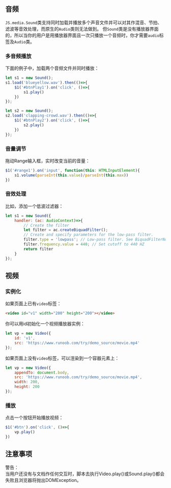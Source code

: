 ## 音频
<code>JS.media.Sound</code>类支持同时加载并播放多个声音文件并可以对其作混音、节拍、滤波等音效处理，而原生的<code>Audio</code>类则无法做到。
但<code>Sound</code>类是没有播放器界面的，所以当你的用户是用播放器界面且一次只播放一个音频时，你才需要<code>audio</code>标签及<code>Audio</code>类。

### 多音频播放
下面的例子中，加载两个音频文件并同时播放：
```javascript
let s1 = new Sound();
s1.load('blueyellow.wav').then(()=>{
    $1('#btnPlay1').on('click', ()=>{
        s1.play()
    }) 
});

let s2 = new Sound();
s2.load('clapping-crowd.wav').then(()=>{
    $1('#btnPlay2').on('click', ()=>{
        s2.play()
    }) 
});
```

### 音量调节
拖动Range输入框，实时改变当前的音量：
```javascript
$1('#range1').on('input', function(this: HTMLInputElement){
    s1.volume(parseInt(this.value)/parseInt(this.max))
})
```

### 音效处理
比如，添加一个低波过滤器：
```javascript
let s1 = new Sound({
    handler: (ac: AudioContext)=>{
        // Create the filter
        let filter = ac.createBiquadFilter();
        // Create and specify parameters for the low-pass filter.
        filter.type = 'lowpass'; // Low-pass filter. See BiquadFilterNode docs
        filter.frequency.value = 440; // Set cutoff to 440 HZ
        return filter
    }
});
```
## 视频

### 实例化
如果页面上已有<code>video</code>标签：
```html
<video id="v1" width="200" height="200"></video>
```

你可以用id初始化一个视频播放器实例：
```javascript
let vp = new Video({
    id: 'v1',
    src: 'https://www.runoob.com/try/demo_source/movie.mp4'
});
```

如果页面上没有<code>video</code>标签，可以渲染到一个容器元素上：
```javascript
let vp = new Video({
    appendTo: document.body,
    src: 'https://www.runoob.com/try/demo_source/movie.mp4',
    width: 200,
    height: 200
});
```

### 播放
点击一个按钮开始播放视频：
```javascript
$1('#btn').on('click', ()=>{
    vp.play()
}) 
```

## 注意事项
<p class='tip'>
警告：<br>
当用户还没有与文档作任何交互时，脚本去执行Video.play()或Sound.play()都会失败且浏览器将抛出DOMException。
</p>